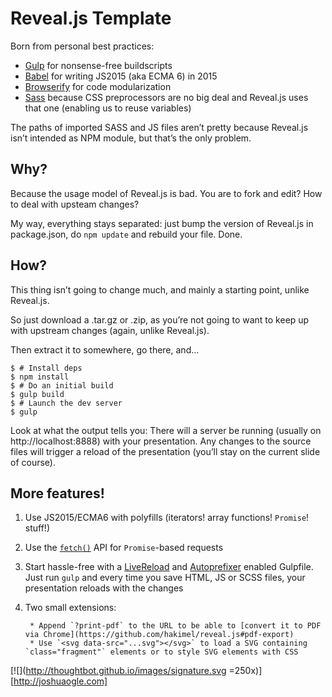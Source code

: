 Reveal.js Template
==================

Born from personal best practices:

* [Gulp](http://gulpjs.com/) for nonsense-free buildscripts
* [Babel](https://babeljs.io/) for writing JS2015 (aka ECMA 6) in 2015
* [Browserify](http://browserify.org/) for code modularization
* [Sass](http://sass-lang.com/) because CSS preprocessors are no big deal and Reveal.js uses that one (enabling us to reuse variables)

The paths of imported SASS and JS files aren’t pretty because Reveal.js isn’t intended as NPM module, but that’s the only problem.

Why?
----

Because the usage model of Reveal.js is bad. You are to fork and edit? How to deal with upsteam changes?

My way, everything stays separated: just bump the version of Reveal.js in package.json, do `npm update` and rebuild your file. Done.

How?
----

This thing isn’t going to change much, and mainly a starting point, unlike Reveal.js.

So just download a .tar.gz or .zip, as you’re not going to want to keep up with upstream changes (again, unlike Reveal.js).

Then extract it to somewhere, go there, and…

```console
$ # Install deps
$ npm install
$ # Do an initial build
$ gulp build
$ # Launch the dev server
$ gulp
```

Look at what the output tells you: There will a server be running (usually on http://localhost:8888) with your presentation. Any changes to the source files will trigger a reload of the presentation (you’ll stay on the current slide of course).

More features!
--------------

1. Use JS2015/ECMA6 with polyfills (iterators! array functions! `Promise`! stuff!)
2. Use the [`fetch()`](https://developer.mozilla.org/en-US/docs/Web/API/GlobalFetch/fetch) API for `Promise`-based requests
3. Start hassle-free with a [LiveReload](http://livereload.com/) and [Autoprefixer](https://github.com/postcss/autoprefixer#autoprefixer-) enabled Gulpfile. Just run `gulp` and every time you save HTML, JS or SCSS files, your presentation reloads with the changes
4. Two small extensions:

		* Append `?print-pdf` to the URL to be able to [convert it to PDF via Chrome](https://github.com/hakimel/reveal.js#pdf-export)
		* Use `<svg data-src="...svg"></svg>` to load a SVG containing `class="fragment"` elements or to style SVG elements with CSS

[![](http://thoughtbot.github.io/images/signature.svg =250x)][http://joshuaogle.com]
